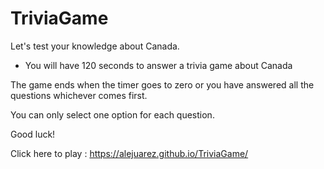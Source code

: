# TriviaGame

Let's test your knowledge about Canada.

- You will have 120 seconds to answer a trivia game about Canada

The game ends when the timer goes to zero or you have answered all the questions whichever comes first.

You can only select one option for each question.

Good luck!

Click here to play : https://alejuarez.github.io/TriviaGame/
